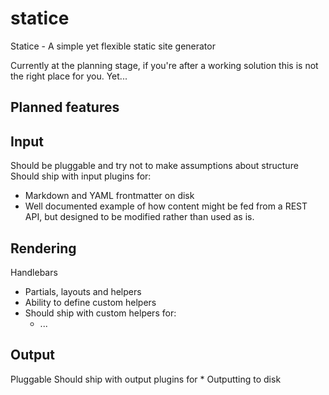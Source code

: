 # statice
Statice - A simple yet flexible static site generator

Currently at the planning stage, if you're after a working solution this is not the right place for you. Yet...

## Planned features
## Input
  Should be pluggable and try  not to make assumptions about structure
  Should ship with input plugins for:
  
  * Markdown and YAML frontmatter on disk
  * Well documented example of how content might be fed from a REST API, but designed to be modified rather than used as is.
    
## Rendering
  Handlebars
  * Partials, layouts and helpers
  * Ability to define custom helpers
  * Should ship with custom helpers for:
    * ...
      
## Output
  Pluggable
  Should ship with output plugins for
    * Outputting to disk

